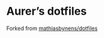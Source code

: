 # Aurer’s dotfiles

Forked from [mathiasbynens/dotfiles](https://github.com/mathiasbynens/dotfiles/)